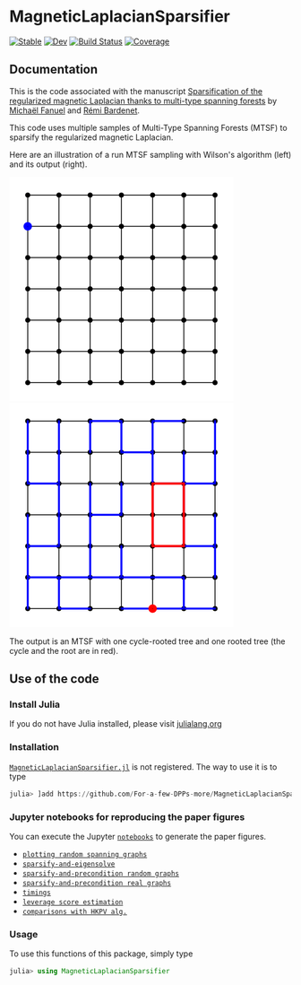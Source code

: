 # MagneticLaplacianSparsifier

[![Stable](https://img.shields.io/badge/docs-stable-blue.svg)](https://For-a-few-DPPs-more.github.io/MagneticLaplacianSparsifier.jl/stable)
[![Dev](https://img.shields.io/badge/docs-dev-blue.svg)](https://For-a-few-DPPs-more.github.io/MagneticLaplacianSparsifier.jl/dev)
[![Build Status](https://github.com/For-a-few-DPPs-more/MagneticLaplacianSparsifier.jl/actions/workflows/CI.yml/badge.svg?branch=main)](https://github.com/For-a-few-DPPs-more/MagneticLaplacianSparsifier.jl/actions/workflows/CI.yml?query=branch%3Amain)
[![Coverage](https://codecov.io/gh/For-a-few-DPPs-more/MagneticLaplacianSparsifier.jl/branch/main/graph/badge.svg)](https://codecov.io/gh/For-a-few-DPPs-more/MagneticLaplacianSparsifier.jl)

## Documentation
This is the code associated with the manuscript 
[Sparsification of the regularized magnetic Laplacian  thanks to multi-type spanning forests](https://arxiv.org/pdf/2208.14797.pdf)
by [Michaël Fanuel](https://mrfanuel.github.io/) and [Rémi Bardenet](https://rbardenet.github.io/).

This code uses multiple samples of Multi-Type Spanning Forests (MTSF) to sparsify the regularized magnetic Laplacian.

Here are an illustration of a run MTSF sampling with Wilson's algorithm (left) and its output (right).

![](https://github.com/For-a-few-DPPs-more/MagneticLaplacianSparsifier.jl/blob/main/notebooks/figures/MTSF_grid.gif)
![](https://github.com/For-a-few-DPPs-more/MagneticLaplacianSparsifier.jl/blob/main/notebooks/figures/MTSF_95.png)

The output is an MTSF with one cycle-rooted tree and one rooted tree (the cycle and the root are in red).



## Use of the code  
### Install Julia

If you do not have Julia installed, please visit [julialang.org](https://julialang.org/learning/getting-started/)
### Installation

[`MagneticLaplacianSparsifier.jl`](https://github.com/For-a-few-DPPs-more/MagneticLaplacianSparsifier.jl) is not registered.
The way to use it is to type

```julia
julia> ]add https://github.com/For-a-few-DPPs-more/MagneticLaplacianSparsifier.jl
```

### Jupyter notebooks for reproducing the paper figures

You can execute the Jupyter [`notebooks`](https://github.com/For-a-few-DPPs-more/MagneticLaplacianSparsifier.jl/blob/master/notebooks) to generate the paper figures.

- [`plotting random spanning graphs`](https://github.com/For-a-few-DPPs-more/MagneticLaplacianSparsifier.jl/blob/master/notebooks/plots.ipynb)
- [`sparsify-and-eigensolve`](https://github.com/For-a-few-DPPs-more/MagneticLaplacianSparsifier.jl/blob/master/notebooks/syncrank.ipynb)
- [`sparsify-and-precondition random graphs`](https://github.com/For-a-few-DPPs-more/MagneticLaplacianSparsifier.jl/blob/master/notebooks/precond_random_graphs.ipynb)
- [`sparsify-and-precondition real graphs`](https://github.com/For-a-few-DPPs-more/MagneticLaplacianSparsifier.jl/blob/master/notebooks/precond_real_graphs.ipynb)
- [`timings`](https://github.com/For-a-few-DPPs-more/MagneticLaplacianSparsifier.jl/blob/master/notebooks/timings.ipynb)
- [`leverage score estimation`](https://github.com/For-a-few-DPPs-more/MagneticLaplacianSparsifier.jl/blob/master/notebooks/demo_lev_scores.ipynb)
- [`comparisons with HKPV alg.`](https://github.com/For-a-few-DPPs-more/MagneticLaplacianSparsifier.jl/blob/master/notebooks/comparison_hkpv.ipynb)


### Usage

To use this functions of this package, simply type

```julia
julia> using MagneticLaplacianSparsifier
```
